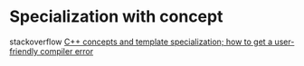 # Specialization with concept



stackoverflow [C++ concepts and template specialization; how to get a user-friendly compiler error](https://stackoverflow.com/questions/47714655/c-concepts-and-template-specialization-how-to-get-a-user-friendly-compiler-er)